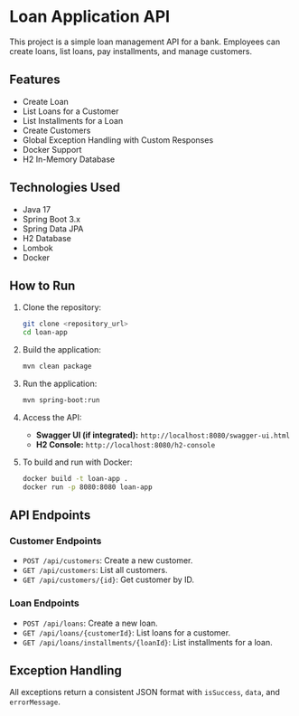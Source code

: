 # Loan Application API

This project is a simple loan management API for a bank. Employees can create loans, list loans, pay installments, and manage customers.

## Features

- Create Loan
- List Loans for a Customer
- List Installments for a Loan
- Create Customers
- Global Exception Handling with Custom Responses
- Docker Support
- H2 In-Memory Database

## Technologies Used

- Java 17
- Spring Boot 3.x
- Spring Data JPA
- H2 Database
- Lombok
- Docker

## How to Run

1. Clone the repository:
    ```bash
    git clone <repository_url>
    cd loan-app
    ```

2. Build the application:
    ```bash
    mvn clean package
    ```

3. Run the application:
    ```bash
    mvn spring-boot:run
    ```

4. Access the API:
    - **Swagger UI (if integrated):** `http://localhost:8080/swagger-ui.html`
    - **H2 Console:** `http://localhost:8080/h2-console`

5. To build and run with Docker:
    ```bash
    docker build -t loan-app .
    docker run -p 8080:8080 loan-app
    ```

## API Endpoints

### **Customer Endpoints**
- `POST /api/customers`: Create a new customer.
- `GET /api/customers`: List all customers.
- `GET /api/customers/{id}`: Get customer by ID.

### **Loan Endpoints**
- `POST /api/loans`: Create a new loan.
- `GET /api/loans/{customerId}`: List loans for a customer.
- `GET /api/loans/installments/{loanId}`: List installments for a loan.

## Exception Handling

All exceptions return a consistent JSON format with `isSuccess`, `data`, and `errorMessage`.
